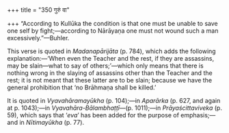 +++
title = "350 गुरुं वा"

+++
“According to Kullūka the condition is that one must be unable to save
one self by fight;—according to Nārāyaṇa one must not wound such a man
excessively.”—Buhler.

This verse is quoted in *Madanapārijāta* (p. 784), which adds the
following explanation:—‘When even the Teacher and the rest, if they are
assassins, may be slain—what to say of others;’—which only means that
there is nothing wrong in the slaying of assassins other than the
Teacher and the rest; it is not meant that these latter are to be slain;
because we have the general prohibition that ‘no Brāhmaṇa shall be
killed.’

It is quoted in *Vyavahāramayūkha* (p. 104);—in *Aparārka* (p. 627, and
again at p. 1043);—in *Vyavahāra-Bālambhaṭṭī*—(p. 1011);—in
*Prāyaścittaviveka* (p. 59), which says that ‘*eva*’ has been added for
the purpose of emphasis;—and in *Nītimayūkha* (p. 77).


